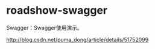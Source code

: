 roadshow-swagger
==================

Swagger：Swagger使用演示。


http://blog.csdn.net/puma_dong/article/details/51752099